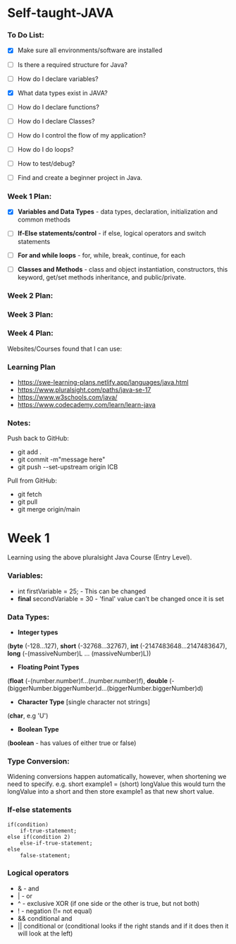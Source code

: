 # Self-taught-JAVA

### To Do List:

-[x] Make sure all environments/software are installed

-[ ] Is there a required structure for Java?

-[ ] How do I declare variables?

-[x] What data types exist in JAVA?

-[ ] How do I declare functions?

-[ ] How do I declare Classes?

-[ ] How do I control the flow of my application?

-[ ] How do I do loops?

-[ ] How to test/debug?

-[ ] Find and create a beginner project in Java.


### Week 1 Plan:
-[x] **Variables and Data Types** - data types, declaration, initialization and common methods

-[ ] **If-Else statements/control** - if else, logical operators and switch statements

-[ ] **For and while loops** - for, while, break, continue, for each

-[ ] **Classes and Methods** - class and object instantiation, constructors, this keyword, get/set methods inheritance, and public/private.


### Week 2 Plan:

### Week 3 Plan:

### Week 4 Plan:

Websites/Courses found that I can use:

### Learning Plan 
- https://swe-learning-plans.netlify.app/languages/java.html
- https://www.pluralsight.com/paths/java-se-17
- https://www.w3schools.com/java/
- https://www.codecademy.com/learn/learn-java

### Notes:

Push back to GitHub:
- git add .
- git commit -m"message here"
- git push --set-upstream origin ICB

Pull from GitHub:
- git fetch
- git pull
- git merge origin/main


# Week 1
Learning using the above pluralsight Java Course (Entry Level).

### Variables:
- int firstVariable = 25; - This can be changed 
- **final** secondVariable = 30 - 'final' value can't be changed once it is set

### Data Types:
- **Integer types**

(**byte** (-128...127), **short** (-32768...32767), **int** (-2147483648...2147483647), **long** (-(massiveNumber)L ... (massiveNumber)L))

- **Floating Point Types** 

(**float** (-(number.number)f...(number.number)f), **double** (-(biggerNumber.biggerNumber)d...(biggerNumber.biggerNumber)d)

- **Character Type** [single character not strings] 

(**char**, e.g 'U')

- **Boolean Type** 

(**boolean** - has values of either true or false)

### Type Conversion:
Widening conversions happen automatically, however, when shortening we need to specify.
e.g. short example1 = (short) longValue
this would turn the longValue into a short and then store example1 as that new short value.

### If-else statements

    if(condition)
        if-true-statement;
    else if(condition 2)
        else-if-true-statement;
    else
        false-statement;

### Logical operators
- & - and
- | - or
- ^ - exclusive XOR (if one  side or the other is true, but not both)
- ! - negation (!= not equal)
- && conditional and
- || conditional or
(conditional looks if the right stands and if it does then it will look at the left)

###